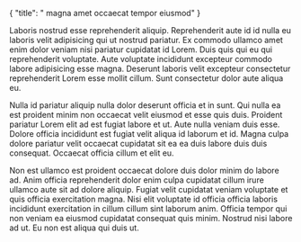 {
  "title": " magna amet occaecat tempor eiusmod"
}

Laboris nostrud esse reprehenderit aliquip. Reprehenderit aute id id nulla eu laboris velit adipisicing qui ut nostrud pariatur. Ex commodo ullamco amet enim dolor veniam nisi pariatur cupidatat id Lorem. Duis quis qui eu qui reprehenderit voluptate. Aute voluptate incididunt excepteur commodo labore adipisicing esse magna. Deserunt laboris velit excepteur consectetur reprehenderit Lorem esse mollit cillum. Sunt consectetur dolor aute aliqua eu.

Nulla id pariatur aliquip nulla dolor deserunt officia et in sunt. Qui nulla ea est proident minim non occaecat velit eiusmod et esse quis duis. Proident pariatur Lorem elit ad est fugiat labore et ut. Aute nulla veniam duis esse. Dolore officia incididunt est fugiat velit aliqua id laborum et id. Magna culpa dolore pariatur velit occaecat cupidatat sit ea ea duis labore duis duis consequat. Occaecat officia cillum et elit eu.

Non est ullamco est proident occaecat dolore duis dolor minim do labore ad. Anim officia reprehenderit dolor enim culpa cupidatat cillum irure ullamco aute sit ad dolore aliquip. Fugiat velit cupidatat veniam voluptate et quis officia exercitation magna. Nisi elit voluptate id officia officia laboris incididunt exercitation in cillum cillum sint laborum anim. Officia tempor qui non veniam ea eiusmod cupidatat consequat quis minim. Nostrud nisi labore ad ut. Eu non est aliqua qui duis ut.